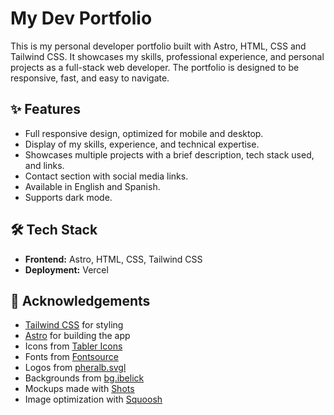 # My Dev Portfolio

This is my personal developer portfolio built with Astro, HTML, CSS and Tailwind CSS. It showcases my skills, professional experience, and personal projects as a full-stack web developer. The portfolio is designed to be responsive, fast, and easy to navigate.

## ✨ Features
- Full responsive design, optimized for mobile and desktop.
- Display of my skills, experience, and technical expertise.
- Showcases multiple projects with a brief description, tech stack used, and links.
- Contact section with social media links.
- Available in English and Spanish.
- Supports dark mode.

## 🛠️ Tech Stack
- **Frontend:** Astro, HTML, CSS, Tailwind CSS
- **Deployment:** Vercel

## 🙏 Acknowledgements
- [Tailwind CSS](https://tailwindcss.com/) for styling
- [Astro](https://astro.build/) for building the app
- Icons from [Tabler Icons](https://tabler.io/icons)
- Fonts from [Fontsource](https://fontsource.org/)
- Logos from [pheralb.svgl](https://svgl.app/)
- Backgrounds from [bg.ibelick](https://bg.ibelick.com/)
- Mockups made with [Shots](https://shots.so/)
- Image optimization with [Squoosh](https://squoosh.app/)
